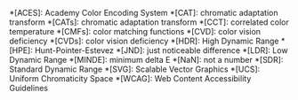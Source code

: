 *[ACES]: Academy Color Encoding System
*[CAT]: chromatic adaptation transform
*[CATs]: chromatic adaptation transform
*[CCT]: correlated color temperature
*[CMFs]: color matching functions
*[CVD]: color vision deficiency
*[CVDs]: color vision deficiency
*[HDR]: High Dynamic Range
*[HPE]: Hunt-Pointer-Estevez
*[JND]: just noticeable difference
*[LDR]: Low Dynamic Range
*[MINDE]: minimum delta E
*[NaN]: not a number
*[SDR]: Standard Dynamic Range
*[SVG]: Scalable Vector Graphics
*[UCS]: Uniform Chromaticity Space
*[WCAG]: Web Content Accessibility Guidelines
